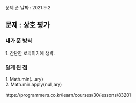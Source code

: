문제 푼 날짜 : 2021.9.2

<h2>문제 : 상호 평가</h2>

<h3>내가 푼 방식</h3>
<div>1. 간단한 로직이기에 생략.</div>

<h3>알게 된 점</h3>
<div>1. Math.min(...ary)</div>
<div>2. Math.min.apply(null,ary)</div>

<br>
https://programmers.co.kr/learn/courses/30/lessons/83201
